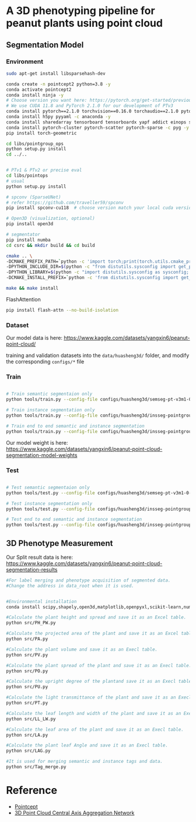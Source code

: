 # A 3D phenotyping pipeline for peanut plants using point cloud

## Segmentation Model

### Environment

```bash
sudo apt-get install libsparsehash-dev

conda create -n pointcept2 python=3.8 -y
conda activate pointcept2
conda install ninja -y
# Choose version you want here: https://pytorch.org/get-started/previous-versions/
# We use CUDA 11.8 and PyTorch 2.1.0 for our development of PTv3
conda install pytorch==2.1.0 torchvision==0.16.0 torchaudio==2.1.0 pytorch-cuda=11.8 -c pytorch -c nvidia
conda install h5py pyyaml -c anaconda -y
conda install sharedarray tensorboard tensorboardx yapf addict einops scipy plyfile termcolor timm -c conda-forge -y
conda install pytorch-cluster pytorch-scatter pytorch-sparse -c pyg -y
pip install torch-geometric

cd libs/pointgroup_ops
python setup.py install
cd ../..


# PTv1 & PTv2 or precise eval
cd libs/pointops
# usual
python setup.py install

# spconv (SparseUNet)
# refer https://github.com/traveller59/spconv
pip install spconv-cu118  # choose version match your local cuda version

# Open3D (visualization, optional)
pip install open3d

# segmentator
pip install numba
cd csrc && mkdir build && cd build

cmake .. \
-DCMAKE_PREFIX_PATH=`python -c 'import torch;print(torch.utils.cmake_prefix_path)'` \
-DPYTHON_INCLUDE_DIR=$(python -c "from distutils.sysconfig import get_python_inc; print(get_python_inc())")  \
-DPYTHON_LIBRARY=$(python -c "import distutils.sysconfig as sysconfig; print(sysconfig.get_config_var('LIBDIR'))") \
-DCMAKE_INSTALL_PREFIX=`python -c 'from distutils.sysconfig import get_python_lib; print(get_python_lib())'` 

make && make install 
```

FlashAttention

```bash
pip install flash-attn --no-build-isolation
```


### Dataset
Our model data is here: https://www.kaggle.com/datasets/yangxin6/peanut-point-cloud/

training and validation datasets into the `data/huasheng3d/` folder, and modify the corresponding `configs/*` file

### Train

```bash

# Train semantic segmentaion only
python tools/train.py --config-file configs/huasheng3d/semseg-pt-v3m1-0-base.py --options save_path="exp/huasheng3d/semseg-pt-v3m1-0-base_0822"

# Train instance segmentation only
python tools/train.py --config-file configs/huasheng3d/insseg-pointgroup-v3m1-0-pt3.py --options save_path="exp/huasheng3d/insseg-pointgroup-v3m1-0-pt3_0823_inst"

# Train end to end semantic and instance segmentation
python tools/train.py --config-file configs/huasheng3d/insseg-pointgroup-v3m1-0-pt3_2.py --options save_path="exp/huasheng3d/insseg-pointgroup-v3m1-0-pt3_2_0824"
```

Our model weight is here: https://www.kaggle.com/datasets/yangxin6/peanut-point-cloud-segmentation-model-weights

### Test

```bash

# Test semantic segmentaion only
python tools/test.py --config-file configs/huasheng3d/semseg-pt-v3m1-0-base.py --options save_path="exp/huasheng3d/semseg-pt-v3m1-0-base_0822" weight="exp/huasheng3d/semseg-pt-v3m1-0-base_0822/model/model_last.pth"

# Test instance segmentation only
python tools/test.py --config-file configs/huasheng3d/insseg-pointgroup-v3m1-0-pt3.py --options save_path="exp/huasheng3d/insseg-pointgroup-v3m1-0-pt3_0823_inst" weight="exp/huasheng3d/insseg-pointgroup-v3m1-0-pt3_0823_inst/model/model_last.pth"

# Test end to end semantic and instance segmentation
python tools/test.py --config-file configs/huasheng3d/insseg-pointgroup-v3m1-0-pt3_2.py --options save_path="exp/huasheng3d/insseg-pointgroup-v3m1-0-pt3_2_0824"  weight="exp/huasheng3d/insseg-pointgroup-v3m1-0-pt3_2_0824/model/model_best.pth"
```


## 3D Phenotype Measurement
Our Split result data is here: https://www.kaggle.com/datasets/yangxin6/peanut-point-cloud-segmentation-results
```bash
#For label merging and phenotype acquisition of segmented data.
#Change the address in data_root when it is used.


#Environmental installation
conda install scipy,shapely,open3d,matplotlib,openpyxl,scikit-learn,numpy

#Calculate the plant height and spread and save it as an Excel table.
python src/PH_PW.py 

#Calculate the projected area of the plant and save it as an Excel table.
python src/PA.py 

#Calculate the plant volume and save it as an Execl table.
python src/PV.py 

#Calculate the plant spread of the plant and save it as an Execl table.
python src/PO.py 

#Calculate the upright degree of the plantand save it as an Execl table.
python src/PU.py 

#Calculate the light transmittance of the plant and save it as an Execl table.
python src/PT.py 

#Calculate the leaf length and width of the plant and save it as an Execl table.
python src/LL_LW.py 

#Calculate the leaf area of the plant and save it as an Execl table.
python src/LA.py 

#Calculate the plant leaf Angle and save it as an Execl table.
python src/LAG.py 

#It is used for merging semantic and instance tags and data.
python src/Tag_merge.py
```

# Reference

- [Pointcept](https://github.com/Pointcept/Pointcept)
- [3D Point Cloud Central Axis Aggregation Network](https://github.com/yangxin6/3D-Point-Cloud-Central-Axis-Aggregation-Network)